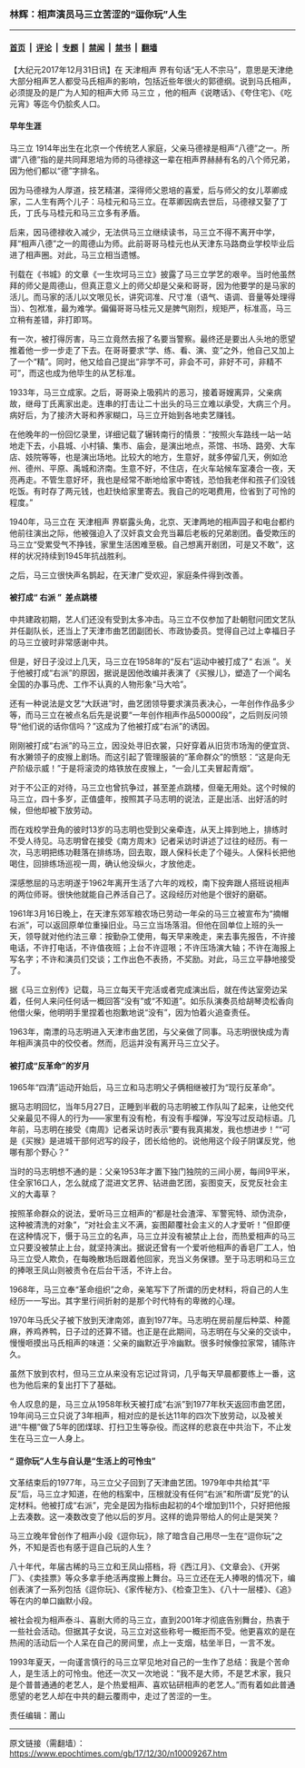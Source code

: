 ### 林辉：相声演员马三立苦涩的“逗你玩”人生

---

#### [首页](../../../..?n10009267) &nbsp;|&nbsp; [评论](../../../../../epoch-comment?n10009267) &nbsp;|&nbsp; [专题](../../../../../epoch-special?n10009267) &nbsp;|&nbsp; [禁闻](../../../../../epoch-news?n10009267) &nbsp;|&nbsp; [禁书](../../../../../books?n10009267) &nbsp;|&nbsp; [翻墙](https://github.com/gfw-breaker/nogfw/blob/master/README.md?n10009267)


<div class="post_content" id="artbody" itemprop="articleBody">
 <!-- article content begin -->
 <p>
  【大纪元2017年12月31日讯】在
  <ok href="https://www.epochtimes.com/gb/tag/%E5%A4%A9%E6%B4%A5%E7%9B%B8%E5%A3%B0.html">
   天津相声
  </ok>
  界有句话“无人不宗马”，意思是天津绝大部分相声艺人都受马氏相声的影响，包括近些年很火的郭德纲。说到马氏相声，必须提及的是广为人知的相声大师
  <ok href="https://www.epochtimes.com/gb/tag/%E9%A9%AC%E4%B8%89%E7%AB%8B.html">
   马三立
  </ok>
  ，他的相声《说瞎话》、《夸住宅》、《吃元宵》等迄今仍脍炙人口。
 </p>
 <h4>
  <strong>
   早年生涯
  </strong>
 </h4>
 <p>
  <ok href="https://www.epochtimes.com/gb/tag/%E9%A9%AC%E4%B8%89%E7%AB%8B.html">
   马三立
  </ok>
  1914年出生在北京一个传统艺人家庭，父亲马德禄是相声“八德”之一。所谓“八德”指的是共同拜恩培为师的马德禄这一辈在相声界赫赫有名的八个师兄弟，因为他们都以“德”字排名。
 </p>
 <p>
  因为马德禄为人厚道，技艺精湛，深得师父恩培的喜爱，后与师父的女儿萃卿成家，二人生有两个儿子：马桂元和马三立。在萃卿因病去世后，马德禄又娶了丁氏，丁氏与马桂元和马三立多有矛盾。
 </p>
 <p>
  后来，因马德禄收入减少，无法供马三立继续读书，马三立不得不离开中学，拜“相声八德”之一的周德山为师。此前哥哥马桂元也从天津东马路商业学校毕业后进了相声圈。对此，马三立相当遗憾。
 </p>
 <p>
  刊载在《书城》的文章《一生坎坷马三立》披露了马三立学艺的艰辛。当时他虽然拜的师父是周德山，但真正意义上的师父却是父亲和哥哥，因为他要学的是马家的活儿。而马家的活儿以文哏见长，讲究词准、尺寸准（语气、语调、音量等处理得当）、包袱准，最为难学。偏偏哥哥马桂元又是脾气刚烈，规矩严，标准高，马三立稍有差错，非打即骂。
 </p>
 <p>
  有一次，被打得厉害，马三立竟然去报了名要当警察。最终还是要出人头地的愿望推着他一步一步走了下去。在哥哥要求“学、练、看、演、变”之外，他自己又加上了一个“精”。同时，他又给自己提出“非学不可，非会不可，非好不可，非精不可”，而这也成为他毕生的从艺标准。
 </p>
 <p>
  1933年，马三立成家。之后，哥哥染上吸鸦片的恶习，接着哥嫂离异，父亲病故，继母丁氏离家出走。连串的打击让二十出头的马三立难以承受，大病三个月。病好后，为了接济大哥和养家糊口，马三立开始到各地卖艺赚钱。
 </p>
 <p>
  在他晚年的一份回忆录里，详细记载了辗转南行的情景：“按照火车路线一站一站地走下去，小县城、小村镇、集市、庙会，是演出地点，茶馆、书场、路旁、大车店、妓院等等，也是演出场地。比较大的地方，生意好，就多停留几天，例如沧州、德州、平原、禹城和济南。生意不好，不住店，在火车站候车室凑合一夜，天亮再走。不管生意好坏，我也是经常不断地给家中寄钱，恐怕我老伴和孩子们没钱吃饭。有时存了两元钱，也赶快给家里寄去。我自己的吃喝费用，俭省到了可怜的程度。”
 </p>
 <p>
  1940年，马三立在
  <ok href="https://www.epochtimes.com/gb/tag/%E5%A4%A9%E6%B4%A5%E7%9B%B8%E5%A3%B0.html">
   天津相声
  </ok>
  界崭露头角，北京、天津两地的相声园子和电台都约他前往演出之际，他被强迫入了汉奸袁文会充当幕后老板的兄弟剧团。备受欺压的马三立“受累受气不挣钱，家里生活困难至极。自己想离开剧团，可是又不敢”，这样的状况持续到1945年抗战胜利。
 </p>
 <p>
  之后，马三立很快声名鹊起，在天津广受欢迎，家庭条件得到改善。
 </p>
 <h4>
  <strong>
   被打成“
   <ok href="https://www.epochtimes.com/gb/tag/%E5%8F%B3%E6%B4%BE.html">
    右派
   </ok>
   ”  差点跳楼
  </strong>
 </h4>
 <p>
  中共建政初期，艺人们还没有受到太多冲击。马三立不仅参加了赴朝慰问团文艺队并任副队长，还当上了天津市曲艺团副团长、市政协委员。觉得自己过上幸福日子的马三立彼时非常感谢中共。
 </p>
 <p>
  但是，好日子没过上几天，马三立在1958年的“反右”运动中被打成了“
  <ok href="https://www.epochtimes.com/gb/tag/%E5%8F%B3%E6%B4%BE.html">
   右派
  </ok>
  ”。关于他被打成“右派”的原因，据说是因他改编并表演了《买猴儿》，塑造了一个闻名全国的办事马虎、工作不认真的人物形象“马大哈”。
 </p>
 <p>
  还有一种说法是文艺“大跃进”时，曲艺团领导要求演员表决心，一年创作作品多少等，而马三立在被点名后先是说要“一年创作相声作品50000段”，之后则反问领导“他们说的话你信吗？”这成为了他被打成“右派”的诱因。
 </p>
 <p>
  刚刚被打成“右派”的马三立，因没处寻旧衣裳，只好穿着从旧货市场淘的便宜货、有水獭领子的皮猴上剧场。而这引起了管理服装的“革命群众”的愤怒：“这是向无产阶级示威！”于是将滚烫的烙铁放在皮猴上，“一会儿工夫冒起青烟”。
 </p>
 <p>
  对于不公正的对待，马三立也曾抗争过，甚至差点跳楼，但毫无用处。这个时候的马三立，四十多岁，正值盛年，按照其子马志明的说法，正是出活、出好活的时候，但他却被下放劳动。
 </p>
 <p>
  而在戏校学丑角的彼时13岁的马志明也受到父亲牵连，从天上摔到地上，排练时不受人待见。马志明曾在接受《南方周末》记者采访时讲述了过往的经历。有一次，马志明把练功鞋落在排练场，回去取，跟人保科长走了个碰头。人保科长把他喝住，回排练场巡视一周，确认他没纵火，才放他走。
 </p>
 <p>
  深感憋屈的马志明遂于1962年离开生活了六年的戏校，南下投奔跟人搭班说相声的两位师哥。很快他就能自己养活自己了。这段经历对他是个很好的磨砺。
 </p>
 <p>
  1961年3月16日晚上，在天津东郊军粮农场已劳动一年朵的马三立被宣布为“摘帽右派”，可以返回原单位重操旧业。马三立当场落泪。但他在回单位上班的头一天，领导就对他约法三章：按勤杂工使用，每天早来晚走，来去事先报告，不许接电话，不许打电话，不许值夜班；上台不许逗哏；不许压场演大轴；不许在海报上写名字；不许和演员们交谈；工作出色不表扬，不奖励。对此，马三立平静地接受了。
 </p>
 <p>
  据《马三立别传》记载，马三立每天干完活或者完成演出后，就在传达室旁边呆着，任何人来问任何话一概回答“没有”或“不知道”。如乐队演奏员给胡琴烫松香向他借火柴，他明明手里捏着也抱歉地说“没有”，因为怕着火追查责任。
 </p>
 <p>
  1963年，南漂的马志明进入天津市曲艺团，与父亲做了同事。马志明很快成为青年相声演员中的佼佼者。然而，厄运并没有离开马三立父子。
 </p>
 <h4>
  <strong>
   被打成“反革命”的岁月
  </strong>
 </h4>
 <p>
  1965年“四清”运动开始后，马三立和马志明父子俩相继被打为“现行反革命”。
 </p>
 <p>
  据马志明回忆，当年5月27日，正睡到半截的马志明被工作队叫了起来，让他交代父亲最见不得人的行为——家里有没有枪，有没有手榴弹，写没写过反动标语。几年前，马志明在接受《南周》记者采访时表示“要有我真揭发，我也想进步！”“可是《买猴》是进城干部何迟写的段子，团长给他的。说他用这个段子阴谋反党，他哪有那个野心？”
 </p>
 <p>
  当时的马志明想不通的是：父亲1953年才置下独门独院的三间小房，每间9平米，住全家16口人，怎么就成了混进文艺界、钻进曲艺团，妄图变天，反党反社会主义的大毒草？
 </p>
 <p>
  按照革命群众的说法，爱听马三立相声的“都是社会渣滓、军警宪特、顽伪流杂，这种被清洗的对象”，“对社会主义不满，妄图颠覆社会主义的人才爱听！”但即便在这种情况下，慑于马三立的名声，马三立并没有被禁止上台，而热爱相声的马三立只要没被禁止上台，就坚持演出。据说还曾有一个爱听他相声的香皂厂工人，怕马三立受人欺负，在每晚散场后跟着他回家，充当义务保镖。至于马志明和马三立的捧哏王凤山则被责令在后台干活，不许上台。
 </p>
 <p>
  1968年，马三立奉“革命组织”之命，亲笔写下了所谓的历史材料，将自己的人生经历一一写出。其字里行间折射的是那个时代特有的卑微的心理。
 </p>
 <p>
  1970年马氏父子被下放到天津南郊，直到1977年。马志明在房前屋后种菜、种蓖麻，养鸡养鸭，日子过的还算不错。也正是在此期间，马志明在与父亲的交谈中，慢慢咂摸出马氏相声的味道：父亲的幽默近乎冷幽默。很多时候像拉家常，铺陈许久。
 </p>
 <p>
  虽然下放到农村，但马三立从来没有忘记过背词，几乎每天早晨都要练上一番，这也为他后来的复出打下了基础。
 </p>
 <p>
  令人叹息的是，马三立从1958年秋天被打成“右派”到1977年秋天返回市曲艺团，19年间马三立只说了3年相声，相对应的是长达11年的四次下放劳动，以及被关进“牛棚”做了5年的团煤球、打扫卫生等杂役。而这样的悲哀在中共治下，不止发生在马三立一人身上。
 </p>
 <h4>
  <strong>
   “
  </strong>
  <strong>
   逗你玩”人生与自认是“生活上的可怜虫”
  </strong>
 </h4>
 <p>
  文革结束后的1977年，马三立父子回到了天津曲艺团。1979年中共给其“平反”后，马三立才知道，在他的档案中，压根就没有任何“右派”和所谓“反党”的认定材料。他被打成“右派”，完全是因为指标由起初的4个增加到11个，只好把他报上去凑数。这一凑数改变了他以后的岁月。这样的诡异带给人的何止是哭笑？
 </p>
 <p>
  马三立晚年曾创作了相声小段《逗你玩》，除了暗含自己用尽一生在“逗你玩”之外，不知是否也有感于逗自己玩的人生？
 </p>
 <p>
  八十年代，年届古稀的马三立和王凤山搭档，将《西江月》、《文章会》、《开粥厂》、《卖挂票》等众多拿手绝活再度搬上舞台。马三立还在无人捧哏的情况下，编创表演了一系列包括《逗你玩》、《家传秘方》、《检查卫生》、《八十一层楼》、《追》等在内的单口幽默小段。
 </p>
 <p>
  被社会视为相声泰斗、喜剧大师的马三立，直到2001年才彻底告别舞台，热衷于一些社会活动。但据其子女说，马三立对这些称号一概拒而不受。他更喜欢的是在热闹的活动后一个人呆在自己的房间里，点上一支烟，枯坐半日，一言不发。
 </p>
 <p>
  1993年夏天，一向谨言慎行的马三立罕见地对自己的一生作了总结：我是个苦命人，是生活上的可怜虫。他还一次又一次地说：“我不是大师，不是艺术家，我只是个普普通通的老艺人，是个热爱相声、喜欢钻研相声的老艺人。”而有着如此普通愿望的老艺人却在中共的翻云覆雨中，走过了苦涩的一生。
 </p>
 <p>
  责任编辑：莆山
 </p>
 <p>
 </p>
 <!-- article content end -->
 <div id="below_article_ad">
 </div>
</div>


---

原文链接（需翻墙）：https://www.epochtimes.com/gb/17/12/30/n10009267.htm